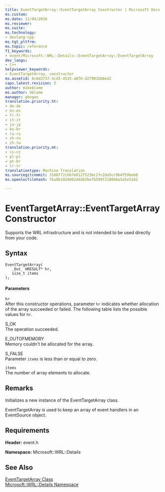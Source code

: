 ```yaml
---
title: EventTargetArray::EventTargetArray Constructor | Microsoft Docs
ms.custom: 
ms.date: 11/04/2016
ms.reviewer: 
ms.suite: 
ms.technology:
- devlang-cpp
ms.tgt_pltfrm: 
ms.topic: reference
f1_keywords:
- event/Microsoft::WRL::Details::EventTargetArray::EventTargetArray
dev_langs:
- C++
helpviewer_keywords:
- EventTargetArray, constructor
ms.assetid: 6c6d3737-3cd3-4515-a8f6-d27901bb8ed2
caps.latest.revision: 5
author: mikeblome
ms.author: mblome
manager: ghogen
translation.priority.ht:
- de-de
- es-es
- fr-fr
- it-it
- ja-jp
- ko-kr
- ru-ru
- zh-cn
- zh-tw
translation.priority.mt:
- cs-cz
- pl-pl
- pt-br
- tr-tr
translationtype: Machine Translation
ms.sourcegitcommit: 3168772cbb7e8127523bc2fc2da5cc9b4f59beb8
ms.openlocfilehash: fba9b1928d02ddd82befb599f218666a5a5e5342

---
```

# EventTargetArray::EventTargetArray Constructor
Supports the WRL infrastructure and is not intended to be used directly from your code.  
  
## Syntax  
  
```  
EventTargetArray(  
   _Out_ HRESULT* hr,  
   size_t items  
);  
```  
  
#### Parameters  
 `hr`  
 After this constructor operations, parameter `hr` indicates whether allocation of the array succeeded or failed. The following table lists the possible values for `hr`.  
  
 S_OK  
 The operation succeeded.  
  
 E_OUTOFMEMORY  
 Memory couldn't be allocated for the array.  
  
 S_FALSE  
 Parameter `items` is less than or equal to zero.  
  
 `items`  
 The number of array elements to allocate.  
  
## Remarks  
 Initializes a new instance of the EventTargetArray class.  
  
 EventTargetArray is used to keep an array of event handlers in an EventSource object.  
  
## Requirements  
 **Header:** event.h  
  
 **Namespace:** Microsoft::WRL::Details  
  
## See Also  
 [EventTargetArray Class](../windows/eventtargetarray-class.md)   
 [Microsoft::WRL::Details Namespace](../windows/microsoft-wrl-details-namespace.md)


<!--HONumber=Jan17_HO2-->


